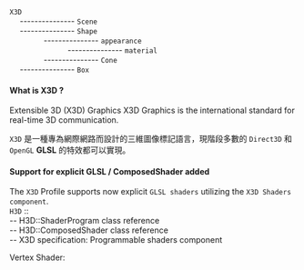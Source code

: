 `X3D`  
&emsp; --------------- `Scene`  
&emsp; --------------- `Shape`  
&emsp;&emsp;&emsp;&emsp; --------------- `appearance`  
&emsp;&emsp;&emsp;&emsp;&emsp;&emsp;&emsp; --------------- `material`  
&emsp;&emsp;&emsp;&emsp; --------------- `Cone`  
&emsp; --------------- `Box`


#### What is X3D ?
Extensible 3D (X3D) Graphics
X3D Graphics is the international standard for real-time 3D communication.

`X3D` 是一種專為網際網路而設計的三維圖像標記語言，現階段多數的 `Direct3D` 和 `OpenGL` **GLSL** 的特效都可以實現。





#### Support for explicit GLSL / ComposedShader added
The `X3D` Profile supports now explicit `GLSL shaders` utilizing the `X3D Shaders component`.  
`H3D` ::  
-- H3D::ShaderProgram class reference  
-- H3D::ComposedShader class reference  
-- X3D specification: Programmable shaders component

Vertex Shader:




